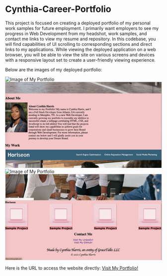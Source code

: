 # Cynthia-Career-Portfolio

This project is focused on creating a deployed portfolio of my personal work samples for future employment. I primarily want employers to see my progress in Web Development from my headshot, work samples, and contact me links to view my resume and repository. In this codebase, you will find capabilities of UI scrolling to corresponding sections and direct links to my applications. While viewing the deployed application on a web browser, you will be able to view the site on various screens and devices with a responsive layout set to create a user-friendly viewing experience.

Below are the images of my deployed portfolio:

<img src="./assets/images/img1.png" alt="Image of My Portfolio">
<img src="./assets/images/img2.png" alt="Image of My Portfolio">
<img src="./assets/images/img3.png" alt="Image of My Portfolio">
<img src="./assets/images/img5.png" alt="Image of My Portfolio">

Here is the URL to access the website directly:
<a href="hhttps://gracetalks.github.io/Cynthia-Career-Portfolio/">Visit My Portfolio!</a>
